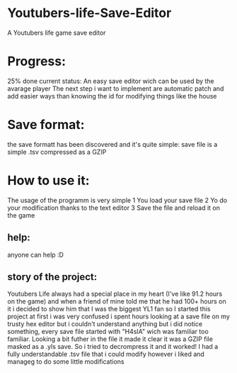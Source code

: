 # Youtubers-life-Save-Editor
A Youtubers life game save editor

# Progress:
25% done current status: An easy save editor wich can be used by the avarage player
The next step i want to implement are automatic patch and add easier ways than knowing the id for modifying things like the house

# Save format:
the save formatt has been discovered and it's quite simple:
save file is a simple .tsv compressed as a GZIP

# How to use it:
The usage of the programm is very simple
1 You load your save file
2 Yo do your modification thanks to the text editor
3 Save the file and reload it on the game

## help:
anyone can help :D

## story of the project:
Youtubers Life always had a special place in my heart (I've like 91.2 hours on the game) and when a friend of mine told me that he had 100+ hours on it i decided to show him that I was the biggest YL1 fan so I started this project
at first i was very confused i spent hours looking at a save file on my trusty hex editor but i couldn't understand anything but i did notice something, every save file started with "H4sIA" wich was familiar too familiar. Looking a bit futher in the file it made it clear it was a GZIP file masked as a .yls save. So i tried to decrompress it and it worked! I had a fully understandable .tsv file that i could modify however i liked and manageg to do some little modifications
